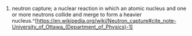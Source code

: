 1. neutron capture; a nuclear reaction in which an atomic nucleus and one or more neutrons collide and merge to form a heavier nucleus.^[https://en.wikipedia.org/wiki/Neutron_capture#cite_note-University_of_Ottawa_(Department_of_Physics)-1]